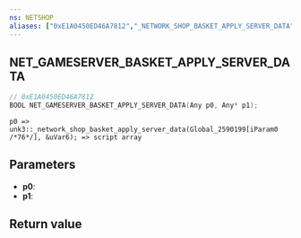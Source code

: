 ```yaml
---
ns: NETSHOP
aliases: ["0xE1A0450ED46A7812","_NETWORK_SHOP_BASKET_APPLY_SERVER_DATA"]
---
```

## NET_GAMESERVER_BASKET_APPLY_SERVER_DATA

```c
// 0xE1A0450ED46A7812
BOOL NET_GAMESERVER_BASKET_APPLY_SERVER_DATA(Any p0, Any* p1);
```

```
p0 => unk3::_network_shop_basket_apply_server_data(Global_2590199[iParam0 /*76*/], &uVar6); => script array  
```

## Parameters
* **p0**:
* **p1**:

## Return value
